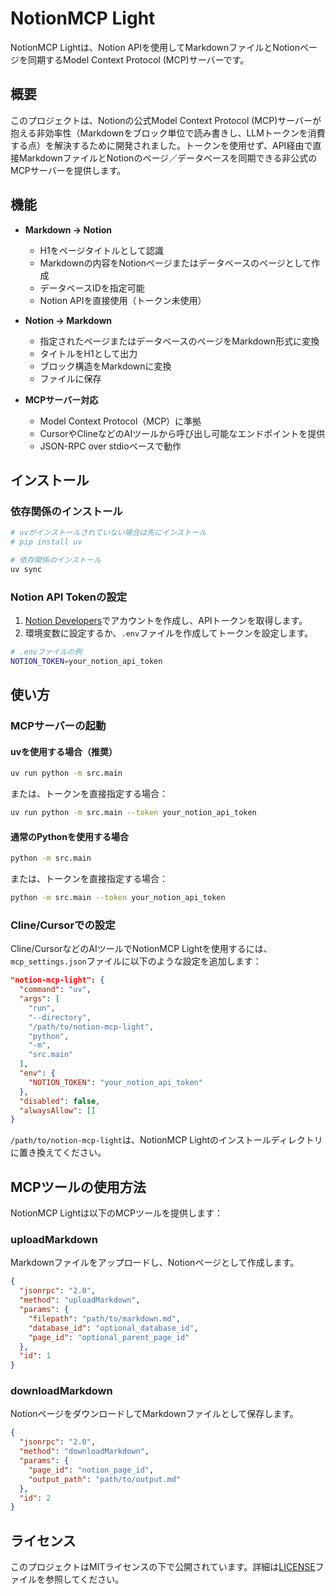 # NotionMCP Light

NotionMCP Lightは、Notion APIを使用してMarkdownファイルとNotionページを同期するModel Context Protocol (MCP)サーバーです。

## 概要

このプロジェクトは、Notionの公式Model Context Protocol (MCP)サーバーが抱える非効率性（Markdownをブロック単位で読み書きし、LLMトークンを消費する点）を解決するために開発されました。トークンを使用せず、API経由で直接MarkdownファイルとNotionのページ／データベースを同期できる非公式のMCPサーバーを提供します。

## 機能

- **Markdown → Notion**
  - H1をページタイトルとして認識
  - Markdownの内容をNotionページまたはデータベースのページとして作成
  - データベースIDを指定可能
  - Notion APIを直接使用（トークン未使用）

- **Notion → Markdown**
  - 指定されたページまたはデータベースのページをMarkdown形式に変換
  - タイトルをH1として出力
  - ブロック構造をMarkdownに変換
  - ファイルに保存

- **MCPサーバー対応**
  - Model Context Protocol（MCP）に準拠
  - CursorやClineなどのAIツールから呼び出し可能なエンドポイントを提供
  - JSON-RPC over stdioベースで動作

## インストール

### 依存関係のインストール

```bash
# uvがインストールされていない場合は先にインストール
# pip install uv

# 依存関係のインストール
uv sync
```

### Notion API Tokenの設定

1. [Notion Developers](https://developers.notion.com/)でアカウントを作成し、APIトークンを取得します。
2. 環境変数に設定するか、`.env`ファイルを作成してトークンを設定します。

```bash
# .envファイルの例
NOTION_TOKEN=your_notion_api_token
```

## 使い方

### MCPサーバーの起動

#### uvを使用する場合（推奨）

```bash
uv run python -m src.main
```

または、トークンを直接指定する場合：

```bash
uv run python -m src.main --token your_notion_api_token
```

#### 通常のPythonを使用する場合

```bash
python -m src.main
```

または、トークンを直接指定する場合：

```bash
python -m src.main --token your_notion_api_token
```

### Cline/Cursorでの設定

Cline/CursorなどのAIツールでNotionMCP Lightを使用するには、`mcp_settings.json`ファイルに以下のような設定を追加します：

```json
"notion-mcp-light": {
  "command": "uv",
  "args": [
    "run",
    "--directory",
    "/path/to/notion-mcp-light",
    "python",
    "-m",
    "src.main"
  ],
  "env": {
    "NOTION_TOKEN": "your_notion_api_token"
  },
  "disabled": false,
  "alwaysAllow": []
}
```

`/path/to/notion-mcp-light`は、NotionMCP Lightのインストールディレクトリに置き換えてください。

## MCPツールの使用方法

NotionMCP Lightは以下のMCPツールを提供します：

### uploadMarkdown

Markdownファイルをアップロードし、Notionページとして作成します。

```json
{
  "jsonrpc": "2.0",
  "method": "uploadMarkdown",
  "params": {
    "filepath": "path/to/markdown.md",
    "database_id": "optional_database_id",
    "page_id": "optional_parent_page_id"
  },
  "id": 1
}
```

### downloadMarkdown

NotionページをダウンロードしてMarkdownファイルとして保存します。

```json
{
  "jsonrpc": "2.0",
  "method": "downloadMarkdown",
  "params": {
    "page_id": "notion_page_id",
    "output_path": "path/to/output.md"
  },
  "id": 2
}
```

## ライセンス

このプロジェクトはMITライセンスの下で公開されています。詳細は[LICENSE](LICENSE)ファイルを参照してください。

